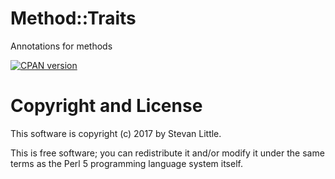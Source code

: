 # Method::Traits

Annotations for methods

[![CPAN version](https://badge.fury.io/pl/Method-Traits.svg)](https://metacpan.org/pod/Method-Traits)

# Copyright and License

This software is copyright (c) 2017 by Stevan Little.

This is free software; you can redistribute it and/or modify it under
the same terms as the Perl 5 programming language system itself.
